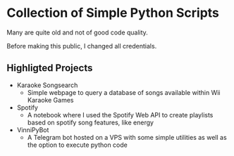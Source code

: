 # Collection of Simple Python Scripts

Many are quite old and not of good code quality.

Before making this public, I changed all credentials.

## Highligted Projects

- Karaoke Songsearch
    - Simple webpage to query a database of songs available within Wii Karaoke Games
- Spotify
    - A notebook where I used the Spotify Web API to create playlists based on spotify song features, like energy
- VinniPyBot
    - A Telegram bot hosted on a VPS with some simple utilities as well as the option to execute python code